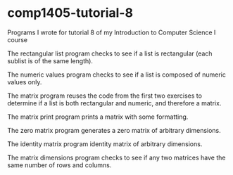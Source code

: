 # comp1405-tutorial-8
Programs I wrote for tutorial 8 of my Introduction to Computer Science I course

The rectangular list program checks to see if a list is rectangular (each sublist is of the same length).

The numeric values program checks to see if a list is composed of numeric values only.

The matrix program reuses the code from the first two exercises to determine if a list is both rectangular and numeric, and therefore a matrix.

The matrix print program prints a matrix with some formatting.

The zero matrix program generates a zero matrix of arbitrary dimensions.

The identity matrix program identity matrix of arbitrary dimensions.

The matrix dimensions program checks to see if any two matrices have the same number of rows and columns.
